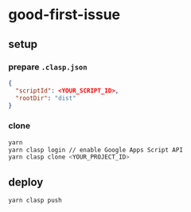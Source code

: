 # good-first-issue
## setup
### prepare `.clasp.json`
```json
{
  "scriptId": <YOUR_SCRIPT_ID>,
  "rootDir": "dist"
}
```

### clone
```sh
yarn
yarn clasp login // enable Google Apps Script API
yarn clasp clone <YOUR_PROJECT_ID>
```

## deploy
```sh
yarn clasp push
```
